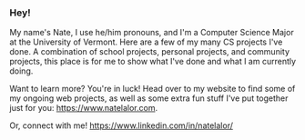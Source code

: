 ### Hey! 
My name's Nate, I use he/him pronouns, and I'm a Computer Science Major at the University of Vermont. Here are a few of my many CS projects I've done. A combination of school projects, personal projects, and community projects, this place is for me to show what I've done and what I am currently doing.

Want to learn more? You're in luck! Head over to my website to find some of my ongoing web projects, as well as some extra fun stuff I've put together just for you: https://www.natelalor.com.

Or, connect with me! https://www.linkedin.com/in/natelalor/
